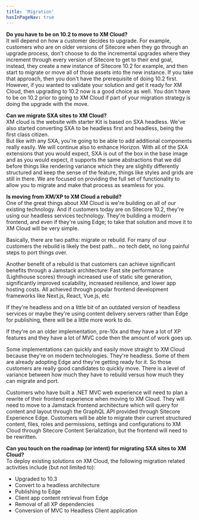 ```yaml
---
title: 'Migration'
hasInPageNav: true
---
```


**Do you have to be on 10.2 to move to XM Cloud?**  
It will depend on how a customer decides to upgrade. For example, customers who are on older versions of Sitecore when they go through an upgrade process, don't choose to do the incremental upgrades where they increment through every version of Sitecore to get to their end goal, instead, they create a new instance of Sitecore 10.2 for example, and then start to migrate or move all of those assets into the new instance. If you take that approach, then you don't have the prerequisite of doing 10.2 first. However, if you wanted to validate your solution and get it ready for XM Cloud, then upgrading to 10.2 now is a good choice as well. You don't have to be on 10.2 prior to going to XM Cloud if part of your migration strategy is doing the upgrade with the move.

**Can we migrate SXA sites to XM Cloud?**  
XM cloud is the website with starter Kit is based on SXA headless. We've also started converting SXA to be headless first and headless, being the first class citizen.  
But like with any SXA, you're going to be able to add additional components really easily. We will continue also to enhance Horizon. With all of the SXA extensions that you would expect, SXA is out of the box in the base image and as you would expect, it supports the same abstractions that we did before things like rendering variance which they are slightly differently structured and keep the sense of the feature, things like styles and grids are still in there. We are focused on providing the full set of functionality to allow you to migrate and make that process as seamless for you.

**Is moving from XM/XP to XM Cloud a rebuild?**   
One of the great things about XM Cloud is we're building on all of our existing technology. And if customers today are on Sitecore 10.2, they're using our headless services technology. They're building a modern frontend, and even if they're using Edge; to take that solution and move it to XM Cloud will be very simple.

Basically, there are two paths: migrate or rebuild. For many of our customers the rebuild is likely the best path... no tech debt, no long painful steps to port things over.

Another benefit of a rebuild is that customers can achieve significant benefits through a Jamstack architecture: Fast site performance (Lighthouse scores) through increased use of static site generation, significantly improved scalability, increased resilience, and lower app hosting costs. All achieved through popular frontend development frameworks like Next.js, React, Vue.js, etc

If they're headless and on a little bit of an outdated version of headless services or maybe they're using content delivery servers rather than Edge for publishing, there will be a little more work to do.

If they're on an older implementation, pre-10x and they have a lot of XP features and they have a lot of MVC code then the amount of work goes up.

Some implementations can quickly and easily move straight to XM Cloud because they're on modern technologies. They're headless. Some of them are already adopting Edge and they're getting ready for it. So those customers are really good candidates to quickly move. There is a level of variance between how much they have to rebuild versus how much they can migrate and port.

Customers who have built a .NET MVC web experience will need to plan a rewrite of their frontend experience when moving to XM Cloud. They will need to move to a Jamstack frontend architecture which will query for content and layout through the GraphQL API provided through Sitecore Experience Edge. Customers will be able to migrate their current structured content, files, roles and permissions, settings and configurations to XM Cloud through Sitecore Content Serialization, but the frontend will need to be rewritten.

**Can you touch on the roadmap (or intent) for migrating SXA sites to XM Cloud?**  
To deploy existing solutions on XM Cloud, the following migration related activities include (but not limited to):

- Upgraded to 10.3
- Convert to a headless architecture
- Publishing to Edge
- Client app content retrieval from Edge
- Removal of all XP dependencies
- Conversion of MVC to Headless Client application
